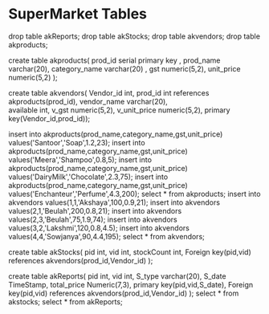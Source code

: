 # SuperMarket Tables
drop table akReports;
drop table akStocks;
drop table akvendors;
drop table akproducts;


create table akproducts(
	prod_id  serial primary key ,
	prod_name varchar(20),
	category_name varchar(20) ,
    gst numeric(5,2),
    unit_price numeric(5,2)
);




create table akvendors(
Vendor_id int,
prod_id int references akproducts(prod_id),
vendor_name varchar(20),	
available int,
v_gst numeric(5,2),
    v_unit_price numeric(5,2),
primary key(Vendor_id,prod_id));


insert into akproducts(prod_name,category_name,gst,unit_price) values('Santoor','Soap',1.2,23);
insert into akproducts(prod_name,category_name,gst,unit_price) values('Meera','Shampoo',0.8,5);
insert into akproducts(prod_name,category_name,gst,unit_price) values('DairyMilk','Chocolate',2.3,75);
insert into akproducts(prod_name,category_name,gst,unit_price) values('Enchanteur','Perfume',4.3,200);
select * from akproducts;
insert into  akvendors values(1,1,'Akshaya',100,0.9,21);
insert into  akvendors values(2,1,'Beulah',200,0.8,21);
insert into  akvendors values(2,3,'Beulah',75,1.9,74);
insert into  akvendors values(3,2,'Lakshmi',120,0.8,4.5);
insert into  akvendors values(4,4,'Sowjanya',90,4.4,195);
select * from akvendors;

create table akStocks(
pid int,
    vid int,
    stockCount int,
    Foreign key(pid,vid) references akvendors(prod_id,Vendor_id)
);

create table akReports(
    pid int,
    vid int,
    S_type varchar(20),
    S_date TimeStamp,
    total_price Numeric(7,3),
    primary key(pid,vid,S_date),
    Foreign key(pid,vid) references akvendors(prod_id,Vendor_id)
);
select * from akstocks;
select * from akReports;








